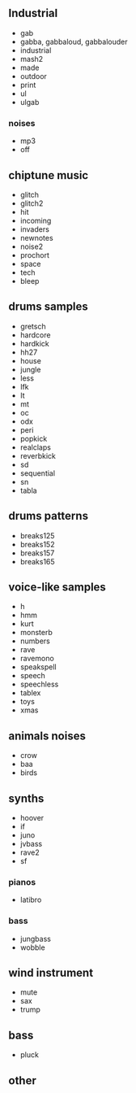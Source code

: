 ## Industrial
- gab
- gabba, gabbaloud, gabbalouder
- industrial
- mash2
- made
- outdoor
- print
- ul
- ulgab
### noises
- mp3
- off

## chiptune music
- glitch
- glitch2
- hit
- incoming
- invaders
- newnotes
- noise2
- prochort
- space
- tech
- bleep

## drums samples
- gretsch
- hardcore
- hardkick
- hh27
- house
- jungle
- less
- lfk
- lt
- mt
- oc
- odx
- peri
- popkick
- realclaps
- reverbkick
- sd
- sequential
- sn
- tabla

## drums patterns
- breaks125
- breaks152
- breaks157
- breaks165

## voice-like samples
- h
- hmm
- kurt
- monsterb
- numbers
- rave
- ravemono
- speakspell
- speech
- speechless
- tablex
- toys
- xmas

## animals noises
- crow
- baa
- birds

## synths
- hoover
- if
- juno
- jvbass
- rave2
- sf
### pianos
- latibro
### bass
- jungbass
- wobble

## wind instrument
- mute
- sax
- trump

## bass
- pluck

## other
